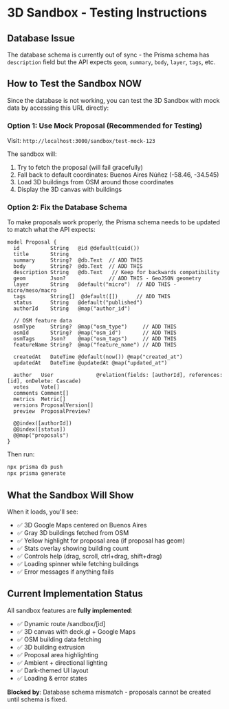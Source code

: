 # 3D Sandbox - Testing Instructions

## Database Issue
The database schema is currently out of sync - the Prisma schema has `description` field but the API expects `geom`, `summary`, `body`, `layer`, `tags`, etc.

## How to Test the Sandbox NOW

Since the database is not working, you can test the 3D Sandbox with mock data by accessing this URL directly:

### Option 1: Use Mock Proposal (Recommended for Testing)

Visit: `http://localhost:3000/sandbox/test-mock-123`

The sandbox will:
1. Try to fetch the proposal (will fail gracefully)
2. Fall back to default coordinates: Buenos Aires Núñez (-58.46, -34.545)
3. Load 3D buildings from OSM around those coordinates
4. Display the 3D canvas with buildings

### Option 2: Fix the Database Schema

To make proposals work properly, the Prisma schema needs to be updated to match what the API expects:

```prisma
model Proposal {
  id          String   @id @default(cuid())
  title       String
  summary     String?  @db.Text  // ADD THIS
  body        String?  @db.Text  // ADD THIS
  description String   @db.Text   // Keep for backwards compatibility
  geom        Json?              // ADD THIS - GeoJSON geometry
  layer       String   @default("micro")  // ADD THIS - micro/meso/macro
  tags        String[]  @default([])      // ADD THIS
  status      String   @default("published")
  authorId    String   @map("author_id")

  // OSM feature data
  osmType     String?  @map("osm_type")     // ADD THIS
  osmId       String?  @map("osm_id")       // ADD THIS
  osmTags     Json?    @map("osm_tags")     // ADD THIS
  featureName String?  @map("feature_name") // ADD THIS

  createdAt   DateTime @default(now()) @map("created_at")
  updatedAt   DateTime @updatedAt @map("updated_at")

  author   User              @relation(fields: [authorId], references: [id], onDelete: Cascade)
  votes    Vote[]
  comments Comment[]
  metrics  Metric[]
  versions ProposalVersion[]
  preview  ProposalPreview?

  @@index([authorId])
  @@index([status])
  @@map("proposals")
}
```

Then run:
```bash
npx prisma db push
npx prisma generate
```

## What the Sandbox Will Show

When it loads, you'll see:
- ✅ 3D Google Maps centered on Buenos Aires
- ✅ Gray 3D buildings fetched from OSM
- ✅ Yellow highlight for proposal area (if proposal has geom)
- ✅ Stats overlay showing building count
- ✅ Controls help (drag, scroll, ctrl+drag, shift+drag)
- ✅ Loading spinner while fetching buildings
- ✅ Error messages if anything fails

## Current Implementation Status

All sandbox features are **fully implemented**:
- ✅ Dynamic route /sandbox/[id]
- ✅ 3D canvas with deck.gl + Google Maps
- ✅ OSM building data fetching
- ✅ 3D building extrusion
- ✅ Proposal area highlighting
- ✅ Ambient + directional lighting
- ✅ Dark-themed UI layout
- ✅ Loading & error states

**Blocked by**: Database schema mismatch - proposals cannot be created until schema is fixed.
